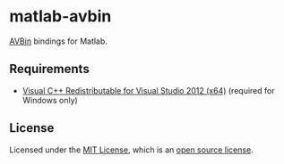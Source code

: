# matlab-avbin

[AVBin](http://avbin.github.io/AVbin/Home/Home.html) bindings for Matlab.

## Requirements

- [Visual C++ Redistributable for Visual Studio 2012 (x64)](https://www.microsoft.com/en-us/download/details.aspx?id=30679) (required for Windows only)

## License

Licensed under the [MIT License](https://opensource.org/licenses/MIT), which is an [open source license](https://opensource.org/docs/osd).
